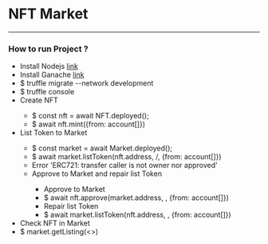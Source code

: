 <h1> NFT Market </h1>
<hr>
<h3> How to run Project ? </h3>
<ul>
  <li>Install Nodejs <a href="https://nodejs.org/en/">link</a></li>
  <li>Install Ganache <a href="https://trufflesuite.com/ganache/index.html">link</a></li>
  <li>$ truffle migrate --network development</li>  
  <li>$ truffle console</li>  
  <li>Create NFT</li> 
  <ul>
    <li>$ const nft = await NFT.deployed();</li> 
    <li>$ await nft.mint({from: account[<owner of nft>]})</li> 
  </ul>
  <li>List Token to Market</li> 
  <ul>
    <li>$ const market = await Market.deployed();</li> 
    <li>$ await market.listToken(nft.address, /<token Id\>, {from: account[<owner of nft>]})</li> 
    <li>Error 'ERC721: transfer caller is not owner nor approved'</li> 
    <li>Approve to Market and repair list Token</li> 
    <ul>
      <li>Approve to Market </li>
      <li>$ await nft.approve(market.address, <token Id>, {from: account[<owner of nft>]})</li> 
      <li>Repair list Token </li>
      <li>$ await market.listToken(nft.address, <token Id>, {from: account[<owner of nft>]})</li>
    </ul>
  </ul>
  <li>Check NFT in Market</li> 
  <li>$ market.getListing(<>)</li> 
</ul>

